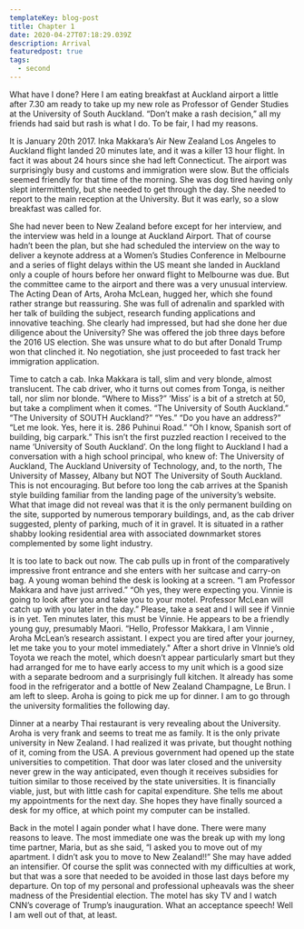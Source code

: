 ```yaml
---
templateKey: blog-post
title: Chapter 1
date: 2020-04-27T07:18:29.039Z
description: Arrival
featuredpost: true
tags:
  - second
---
```

What have I done? Here I am eating breakfast at Auckland airport a little after 7.30 am ready to take up my new role as Professor of Gender Studies at the University of South Auckland. “Don’t make a rash decision,” all my friends had said but rash is what I do. To be fair, I had my reasons.

It is January 20th 2017. Inka Makkara’s Air New Zealand Los Angeles to Auckland flight landed 20 minutes late, and it was a killer 13 hour flight. In fact it was about 24 hours since she had left Connecticut. The airport was surprisingly busy and customs and immigration were slow. But the officials seemed friendly for that time of the morning. She was dog tired having only slept intermittently, but she needed to get through the day. She needed to report to the main reception at the University. But it was early, so a slow breakfast was called for.

She had never been to New Zealand before except for her interview, and the interview was held in a lounge at Auckland Airport. That of course hadn’t been the plan, but she had scheduled the interview on the way to deliver a keynote address at a Women’s Studies Conference in Melbourne and a series of flight delays within the US meant she landed in Auckland only a couple of hours before her onward flight to Melbourne was due. But the committee came to the airport and there was a very unusual interview. The Acting Dean of Arts, Aroha McLean, hugged her, which she found rather strange but reassuring. She was full of adrenalin and sparkled with her talk of building the subject, research funding applications and innovative teaching. She clearly had impressed, but had she done her due diligence about the University? She was offered the job three days before the 2016 US election. She was unsure what to do but after Donald Trump won that clinched it. No negotiation, she just proceeded to fast track her immigration application.

Time to catch a cab. Inka Makkara is tall, slim and very blonde, almost translucent. The cab driver, who it turns out comes from Tonga, is neither tall, nor slim nor blonde. “Where to Miss?” ‘Miss’ is a bit of a stretch at 50, but take a compliment when it comes. “The University of South Auckland.” “The University of SOUTH Auckland?” “Yes.” “Do you have an address?” “Let me look. Yes, here it is. 286 Puhinui Road.” “Oh I know, Spanish sort of building, big carpark.” This isn’t the first puzzled reaction I received to the name ‘University of South Auckland’. On the long flight to Auckland I had a conversation with a high school principal, who knew of: The University of Auckland, The Auckland University of Technology, and, to the north, The University of Massey, Albany but NOT The University of South Auckland. This is not encouraging. But before too long the cab arrives at the Spanish style building familiar from the landing page of the university’s website. What that image did not reveal was that it is the only permanent building on the site, supported by numerous temporary buildings, and, as the cab driver suggested, plenty of parking, much of it in gravel. It is situated in a rather shabby looking residential area with associated downmarket stores complemented by some light industry.

It is too late to back out now. The cab pulls up in front of the comparatively impressive front entrance and she enters with her suitcase and carry-on bag. A young woman behind the desk is looking at a screen. “I am Professor Makkara and have just arrived.” “Oh yes, they were expecting you. Vinnie is going to look after you and take you to your motel. Professor McLean will catch up with you later in the day.” Please, take a seat and I will see if Vinnie is in yet. Ten minutes later, this must be Vinnie. He appears to be a friendly young guy, presumably Maori. “Hello, Professor Makkara, I am Vinnie , Aroha McLean’s research assistant. I expect you are tired after your journey, let me take you to your motel immediately." After a short drive in VInnie’s old Toyota we reach the motel, which doesn’t appear particularly smart but they had arranged for me to have early access to my unit which is a good size with a separate bedroom and a surprisingly full kitchen. It already has some food in the refrigerator and a bottle of New Zealand Champagne, Le Brun. I am left to sleep. Aroha is going to pick me up for dinner. I am to go through the university formalities the following day.

Dinner at a nearby Thai restaurant is very revealing about the University. Aroha is very frank and seems to treat me as family. It is the only private university in New Zealand. I had realized it was private, but thought nothing of it, coming from the USA. A previous government had opened up the state universities to competition. That door was later closed and the university never grew in the way anticipated, even though it receives subsidies for tuition similar to those received by the state universities. It is financially viable, just, but with little cash for capital expenditure. She tells me about my appointments for the next day. She hopes they have finally sourced a desk for my office, at which point my computer can be installed.

Back in the motel I again ponder what I have done. There were many reasons to leave. The most immediate one was the break up with my long time partner, Maria, but as she said, “I asked you to move out of my apartment. I didn’t ask you to move to New Zealand!!” She may have added an intensifier. Of course the split was connected with my difficulties at work, but that was a sore that needed to be avoided in those last days before my departure. On top of my personal and professional upheavals was the sheer madness of the Presidential election. The motel has sky TV and I watch CNN’s coverage of Trump’s inauguration. What an acceptance speech! Well I am well out of that, at least.
